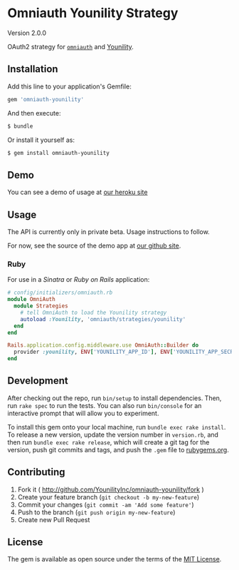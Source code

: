 # Omniauth Younility Strategy

Version 2.0.0

OAuth2 strategy for [`omniauth`](http://rubygems.org/gems/omniauth) and
[Younility](http://www.younility.com/).

## Installation

Add this line to your application's Gemfile:

```sh
gem 'omniauth-younility'
```

And then execute:

```sh
$ bundle
```

Or install it yourself as:

```sh
$ gem install omniauth-younility
```

## Demo

You can see a demo of usage at [our heroku site](https://signatron.herokuapp.com)

## Usage

The API is currently only in private beta. Usage instructions to follow.

For now, see the source of the demo app at [our github site](https://github.com/YounilityInc/signature_generator).

### Ruby

For use in a _Sinatra_ or _Ruby on Rails_ application:

```ruby
# config/initializers/omniauth.rb
module OmniAuth
  module Strategies
    # tell OmniAuth to load the Younility strategy
    autoload :Younility, 'omniauth/strategies/younility'
  end
end

Rails.application.config.middleware.use OmniAuth::Builder do
  provider :younility, ENV['YOUNILITY_APP_ID'], ENV['YOUNILITY_APP_SECRET']
end
```

## Development

After checking out the repo, run `bin/setup` to install dependencies. Then, run `rake spec` to run the tests. You can also run `bin/console` for an interactive prompt that will allow you to experiment.

To install this gem onto your local machine, run `bundle exec rake install`. To release a new version, update the version number in `version.rb`, and then run `bundle exec rake release`, which will create a git tag for the version, push git commits and tags, and push the `.gem` file to [rubygems.org](https://rubygems.org).

## Contributing
1. Fork it ( http://github.com/YounilityInc/omniauth-younility/fork )
2. Create your feature branch (`git checkout -b my-new-feature`)
3. Commit your changes (`git commit -am 'Add some feature'`)
4. Push to the branch (`git push origin my-new-feature`)
5. Create new Pull Request

## License

The gem is available as open source under the terms of the [MIT License](http://opensource.org/licenses/MIT).

